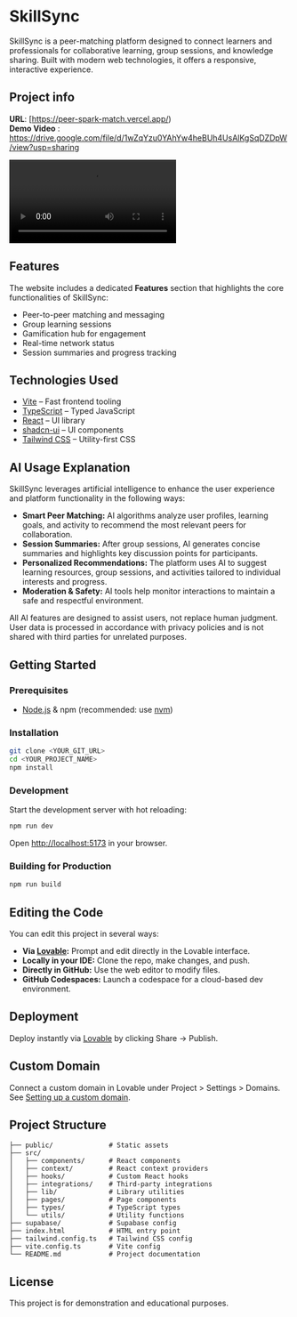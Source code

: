 # SkillSync

SkillSync is a peer-matching platform designed to connect learners and professionals for collaborative learning, group sessions, and knowledge sharing. Built with modern web technologies, it offers a responsive, interactive experience.

## Project info

**URL**: [https://peer-spark-match.vercel.app/)
<br>
**Demo Video** : https://drive.google.com/file/d/1wZqYzu0YAhYw4heBUh4UsAlKgSqDZDpW/view?usp=sharing

<video controls src="ProjectOverview.mp4" title="Title"></video>

## Features

The website includes a dedicated **Features** section that highlights the core functionalities of SkillSync:

- Peer-to-peer matching and messaging
- Group learning sessions
- Gamification hub for engagement
- Real-time network status
- Session summaries and progress tracking

## Technologies Used

- [Vite](https://vitejs.dev/) – Fast frontend tooling
- [TypeScript](https://www.typescriptlang.org/) – Typed JavaScript
- [React](https://react.dev/) – UI library
- [shadcn-ui](https://ui.shadcn.com/) – UI components
- [Tailwind CSS](https://tailwindcss.com/) – Utility-first CSS

## AI Usage Explanation

SkillSync leverages artificial intelligence to enhance the user experience and platform functionality in the following ways:

- **Smart Peer Matching:** AI algorithms analyze user profiles, learning goals, and activity to recommend the most relevant peers for collaboration.
- **Session Summaries:** After group sessions, AI generates concise summaries and highlights key discussion points for participants.
- **Personalized Recommendations:** The platform uses AI to suggest learning resources, group sessions, and activities tailored to individual interests and progress.
- **Moderation & Safety:** AI tools help monitor interactions to maintain a safe and respectful environment.

All AI features are designed to assist users, not replace human judgment. User data is processed in accordance with privacy policies and is not shared with third parties for unrelated purposes.

## Getting Started

### Prerequisites

- [Node.js](https://nodejs.org/) & npm (recommended: use [nvm](https://github.com/nvm-sh/nvm#installing-and-updating))

### Installation

```sh
git clone <YOUR_GIT_URL>
cd <YOUR_PROJECT_NAME>
npm install
```

### Development

Start the development server with hot reloading:

```sh
npm run dev
```

Open [http://localhost:5173](http://localhost:5173) in your browser.

### Building for Production

```sh
npm run build
```

## Editing the Code

You can edit this project in several ways:

- **Via [Lovable](https://lovable.dev/projects/305bbf98-9018-41bc-9561-829e039d1084):** Prompt and edit directly in the Lovable interface.
- **Locally in your IDE:** Clone the repo, make changes, and push.
- **Directly in GitHub:** Use the web editor to modify files.
- **GitHub Codespaces:** Launch a codespace for a cloud-based dev environment.

## Deployment

Deploy instantly via [Lovable](https://lovable.dev/projects/305bbf98-9018-41bc-9561-829e039d1084) by clicking Share → Publish.

## Custom Domain

Connect a custom domain in Lovable under Project > Settings > Domains.  
See [Setting up a custom domain](https://docs.lovable.dev/tips-tricks/custom-domain#step-by-step-guide).

## Project Structure

```
├── public/              # Static assets
├── src/
│   ├── components/      # React components
│   ├── context/         # React context providers
│   ├── hooks/           # Custom React hooks
│   ├── integrations/    # Third-party integrations
│   ├── lib/             # Library utilities
│   ├── pages/           # Page components
│   ├── types/           # TypeScript types
│   └── utils/           # Utility functions
├── supabase/            # Supabase config
├── index.html           # HTML entry point
├── tailwind.config.ts   # Tailwind CSS config
├── vite.config.ts       # Vite config
└── README.md            # Project documentation
```

## License

This project is for demonstration and educational purposes.
